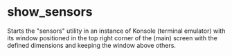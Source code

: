 # show_sensors
Starts the "sensors" utility in an instance of Konsole (terminal emulator) with its window positioned in the top right corner of the (main) screen with the defined dimensions and keeping the window above others.
